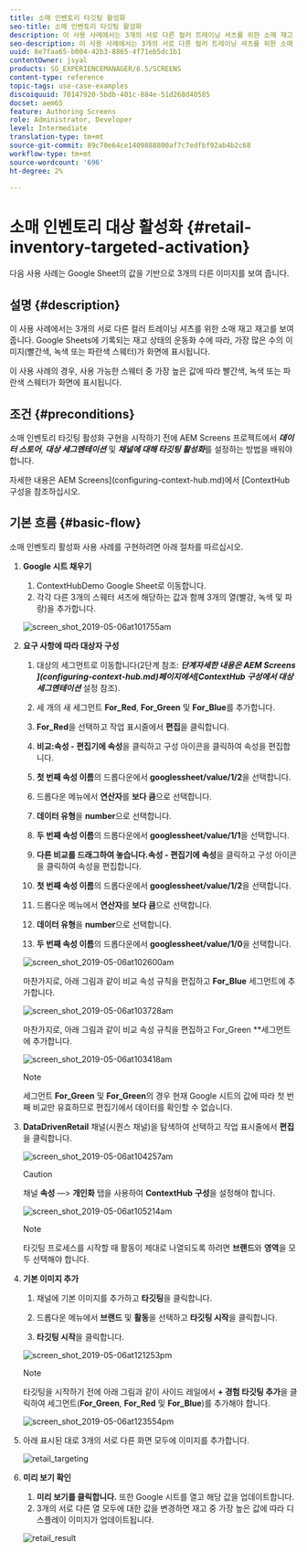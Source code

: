 ```yaml
---
title: 소매 인벤토리 타깃팅 활성화
seo-title: 소매 인벤토리 타깃팅 활성화
description: 이 사용 사례에서는 3개의 서로 다른 컬러 트레이닝 셔츠를 위한 소매 재고 재고를 보여줍니다. Google Sheets에 기록되는 재고 상태의 운동화 수에 따라, 가장 많은 수의 이미지(빨간색, 녹색 또는 파란색 스웨터)가 화면에 표시됩니다.
seo-description: 이 사용 사례에서는 3개의 서로 다른 컬러 트레이닝 셔츠를 위한 소매 재고 재고를 보여줍니다. Google Sheets에 기록되는 재고 상태의 운동화 수에 따라, 가장 많은 수의 이미지(빨간색, 녹색 또는 파란색 스웨터)가 화면에 표시됩니다.
uuid: 8e7faa65-b004-42b3-8865-4f71eb5dc1b1
contentOwner: jsyal
products: SG_EXPERIENCEMANAGER/6.5/SCREENS
content-type: reference
topic-tags: use-case-examples
discoiquuid: 70147920-5bdb-401c-884e-51d268d40585
docset: aem65
feature: Authoring Screens
role: Administrator, Developer
level: Intermediate
translation-type: tm+mt
source-git-commit: 89c70e64ce1409888800af7c7edfbf92ab4b2c68
workflow-type: tm+mt
source-wordcount: '696'
ht-degree: 2%

---
```



# 소매 인벤토리 대상 활성화 {#retail-inventory-targeted-activation}

다음 사용 사례는 Google Sheet의 값을 기반으로 3개의 다른 이미지를 보여 줍니다.

## 설명 {#description}

이 사용 사례에서는 3개의 서로 다른 컬러 트레이닝 셔츠를 위한 소매 재고 재고를 보여줍니다. Google Sheets에 기록되는 재고 상태의 운동화 수에 따라, 가장 많은 수의 이미지(빨간색, 녹색 또는 파란색 스웨터)가 화면에 표시됩니다.

이 사용 사례의 경우, 사용 가능한 스웨터 중 가장 높은 값에 따라 빨간색, 녹색 또는 파란색 스웨터가 화면에 표시됩니다.

## 조건 {#preconditions}

소매 인벤토리 타깃팅 활성화 구현을 시작하기 전에 AEM Screens 프로젝트에서 ***데이터 스토어***, ***대상 세그멘테이션*** 및 ***채널에 대해 타깃팅 활성화***&#x200B;를 설정하는 방법을 배워야 합니다.

자세한 내용은 AEM Screens](configuring-context-hub.md)에서 [ContextHub 구성을 참조하십시오.

## 기본 흐름 {#basic-flow}

소매 인벤토리 활성화 사용 사례를 구현하려면 아래 절차를 따르십시오.

1. **Google 시트 채우기**

   1. ContextHubDemo Google Sheet로 이동합니다.
   1. 각각 다른 3개의 스웨터 셔츠에 해당하는 값과 함께 3개의 열(빨강, 녹색 및 파랑)을 추가합니다.

   ![screen_shot_2019-05-06at101755am](assets/screen_shot_2019-05-06at101755am.png)

1. **요구 사항에 따라 대상자 구성**

   1. 대상의 세그먼트로 이동합니다(2단계 참조: ***단계자세한 내용은 AEM Screens ](configuring-context-hub.md)**페이지에서**[ContextHub 구성에서 대상 세그멘테이션*** 설정 참조).

   1. 세 개의 새 세그먼트 **For_Red**, **For_Green** 및 **For_Blue**&#x200B;를 추가합니다.

   1. **For_Red**&#x200B;을 선택하고 작업 표시줄에서 **편집**&#x200B;을 클릭합니다.

   1. **비교:속성 - 편집기에 속성**&#x200B;을 클릭하고 구성 아이콘을 클릭하여 속성을 편집합니다.
   1. **첫 번째 속성 이름**&#x200B;의 드롭다운에서 **googlessheet/value/1/2**&#x200B;을 선택합니다.

   1. 드롭다운 메뉴에서 **연산자**&#x200B;를 **보다 큼**&#x200B;으로 선택합니다.

   1. **데이터 유형**&#x200B;을 **number**&#x200B;으로 선택합니다.

   1. **두 번째 속성 이름**&#x200B;의 드롭다운에서 **googlessheet/value/1/1**&#x200B;을 선택합니다.

   1. **다른 비교를 드래그하여 놓습니다.속성 - 편집기에 속성**&#x200B;을 클릭하고 구성 아이콘을 클릭하여 속성을 편집합니다.
   1. **첫 번째 속성 이름**&#x200B;의 드롭다운에서 **googlessheet/value/1/2**&#x200B;을 선택합니다.

   1. 드롭다운 메뉴에서 **연산자**&#x200B;를 **보다 큼**&#x200B;으로 선택합니다.

   1. **데이터 유형**&#x200B;을 **number**&#x200B;으로 선택합니다.

   1. **두 번째 속성 이름**&#x200B;의 드롭다운에서 **googlessheet/value/1/0**&#x200B;을 선택합니다.

   ![screen_shot_2019-05-06at102600am](assets/screen_shot_2019-05-06at102600am.png)

   마찬가지로, 아래 그림과 같이 비교 속성 규칙을 편집하고 **For_Blue** 세그먼트에 추가합니다.

   ![screen_shot_2019-05-06at103728am](assets/screen_shot_2019-05-06at103728am.png)

   마찬가지로, 아래 그림과 같이 비교 속성 규칙을 편집하고 For_Green **세그먼트에 추가합니다.

   ![screen_shot_2019-05-06at103418am](assets/screen_shot_2019-05-06at103418am.png)

   >[!NOTE]
   >
   >세그먼트 **For_Green** 및 **For_Green**&#x200B;의 경우 현재 Google 시트의 값에 따라 첫 번째 비교만 유효하므로 편집기에서 데이터를 확인할 수 없습니다.

1. **DataDrivenRetail** 채널(시퀀스 채널)을 탐색하여 선택하고 작업 표시줄에서 **편집**&#x200B;을 클릭합니다.

   ![screen_shot_2019-05-06at104257am](assets/screen_shot_2019-05-06at104257am.png)

   >[!CAUTION]
   >
   >채널 **속성** —> **개인화** 탭을 사용하여 **ContextHub** **구성**&#x200B;을 설정해야 합니다.

   ![screen_shot_2019-05-06at105214am](assets/screen_shot_2019-05-06at105214am.png)

   >[!NOTE]
   타깃팅 프로세스를 시작할 때 활동이 제대로 나열되도록 하려면 **브랜드**&#x200B;와 **영역**&#x200B;을 모두 선택해야 합니다.

1. **기본 이미지 추가**

   1. 채널에 기본 이미지를 추가하고 **타깃팅**&#x200B;을 클릭합니다.
   1. 드롭다운 메뉴에서 **브랜드** 및 **활동**&#x200B;을 선택하고 **타깃팅 시작**&#x200B;을 클릭합니다.

   1. **타깃팅 시작**&#x200B;을 클릭합니다.

   ![screen_shot_2019-05-06at121253pm](assets/screen_shot_2019-05-06at121253pm.png)

   >[!NOTE]
   타깃팅을 시작하기 전에 아래 그림과 같이 사이드 레일에서 **+ 경험 타깃팅 추가**&#x200B;을 클릭하여 세그먼트(**For_Green**, **For_Red** 및 **For_Blue**)를 추가해야 합니다.

   ![screen_shot_2019-05-06at123554pm](assets/screen_shot_2019-05-06at123554pm.png)

1. 아래 표시된 대로 3개의 서로 다른 화면 모두에 이미지를 추가합니다.

   ![retail_targeting](assets/retail_targeting.gif)

1. **미리 보기 확인**

   1. **미리 보기를 클릭합니다.** 또한 Google 시트를 열고 해당 값을 업데이트합니다.
   1. 3개의 서로 다른 열 모두에 대한 값을 변경하면 재고 중 가장 높은 값에 따라 디스플레이 이미지가 업데이트됩니다.

   ![retail_result](assets/retail_result.gif)

